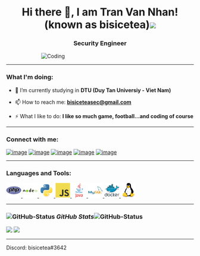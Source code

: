 <h1 align="center">Hi there 👋, I am Tran Van Nhan! (known as bisicetea)<img height="40" src="https://cdn3.emoji.gg/emojis/5625_remspin.gif"></h1>
<h3 align="center">Security Engineer</h3>

<img align="right" alt="Coding" width="400" src="https://user-images.githubusercontent.com/78724676/107845321-998ad500-6e00-11eb-8f60-a90db837bdb2.gif" style="vertical-align:middle;margin:0px 10px">
<br>
<hr>
<h3 align="left"><b>What I'm doing:</b></h3>

- 🌁 I’m currently studying in **DTU (Duy Tan Universiy - Viet Nam)**

- 📫 How to reach me: **bisiceteasec@gmail.com**

- ⚡ What I like to do: **I like so much game, football...and coding of course**

<hr>

<h3 align="left">Connect with me:</h3>
<div align="left">

[![image](https://img.shields.io/badge/LinkedIn-0077B5?style=for-the-badge&logo=linkedin&logoColor=white)](https://www.linkedin.com/in/taidh/)
[![image](https://img.shields.io/badge/Twitter-1DA1F2?style=for-the-badge&logo=twitter&logoColor=white)](https://twitter.com/taidh_)
[![image](https://img.shields.io/badge/Gmail-D14836?style=for-the-badge&logo=gmail&logoColor=white)](mailto:hoangtaizxc@gmail.com)
[![image](https://img.shields.io/badge/blogger-996699?style=for-the-badge&logo=blogger&logoColor=white)](http://dauhoangtai.github.io)
[![image](https://img.shields.io/badge/Telegram-3399FF?style=for-the-badge&logo=Telegram&logoColor=white)](https://t.me/hoangtaii)
</div>

<hr>

<h3 align="left">Languages and Tools:</h3>
<p align="left">
  <a href="https://www.php.net/docs.php" target="_blank"> 
    <img src="https://raw.githubusercontent.com/devicons/devicon/master/icons/php/php-original.svg" alt="php" width="40" height="40"/> 
  </a>
  <a href="https://nodejs.org/en/docs/" target="_blank"> 
    <img src="https://raw.githubusercontent.com/devicons/devicon/master/icons/nodejs/nodejs-original-wordmark.svg" alt="nodejs" width="40" height="40"/> 
  </a> 
  <a href="https://www.python.org" target="_blank"> 
    <img src="https://raw.githubusercontent.com/devicons/devicon/master/icons/python/python-original.svg" alt="python" width="40" height="40"/> 
  </a>  
  <a href="https://developer.mozilla.org/en-US/docs/Web/JavaScript" target="_blank"> 
    <img src="https://raw.githubusercontent.com/devicons/devicon/master/icons/javascript/javascript-original.svg" alt="javascript" width="40" height="40"/> 
  </a>
  <a href="https://docs.oracle.com/en/java/" target="_blank"> 
    <img src="https://raw.githubusercontent.com/devicons/devicon/master/icons/java/java-original-wordmark.svg" alt="java" width="40" height="40"/> 
  </a>
  <a href="https://dev.mysql.com/doc/" target="_blank"> 
    <img src="https://raw.githubusercontent.com/devicons/devicon/master/icons/mysql/mysql-original-wordmark.svg" alt="mysql" width="40" height="40"/> 
  </a>
  <a href="https://docs.docker.com/" target="_blank"> 
    <img src="https://raw.githubusercontent.com/devicons/devicon/master/icons/docker/docker-original-wordmark.svg" alt="docker" width="40" height="40"/> 
  </a>
  <a href="https://www.linux.org/" target="_blank"> 
    <img src="https://raw.githubusercontent.com/devicons/devicon/master/icons/linux/linux-original.svg" alt="linux" width="40" height="40"/> 
  </a> 
</p>

<hr>

<h3 align="left">
 <img src="https://media.giphy.com/media/8UHRm5oY4k4FDxq5QG/giphy.gif" width="30px" alt="GitHub-Status"/>&nbsp;<i><b>GitHub Stats</b></i><img src="https://media.giphy.com/media/8UHRm5oY4k4FDxq5QG/giphy.gif" width="30px" alt="GitHub-Status"/></h3>
<p align= "left">
  <img height= "150" src="https://github-readme-stats.vercel.app/api?username=DauHoangTai&theme=react&show_icons=true&include_all_commits=true" />
  <img height= "150" src="https://github-readme-stats.vercel.app/api/top-langs/?username=DauHoangTai&theme=react&layout=compact" />
</p>

------
Discord: bisicetea#3642
